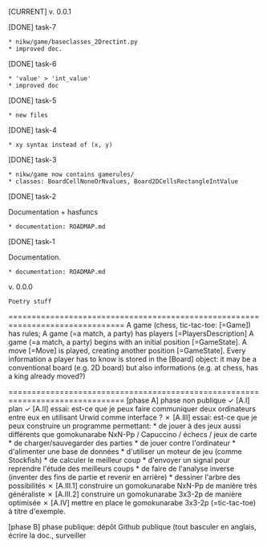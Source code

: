 [CURRENT] v. 0.0.1

[DONE] task-7

    * nikw/game/baseclasses_2Drectint.py
    * improved doc.

[DONE] task-6

    * 'value' > 'int_value'
    * improved doc

[DONE] task-5

    * new files

[DONE] task-4

    * xy syntax instead of (x, y)

[DONE] task-3

    * nikw/game now contains gamerules/
    * classes: BoardCellNoneOrNvalues, Board2DCellsRectangleIntValue

[DONE] task-2

Documentation + hasfuncs

    * documentation: ROADMAP.md
          
[DONE] task-1

Documentation.

    * documentation: ROADMAP.md

v. 0.0.0

    Poetry stuff

===============================================================================
A game (chess, tic-tac-toe: [=Game]) has rules;
  A game (=a match, a party) has players [=PlayersDescription]
  A game (=a match, a party) begins with an initial position [=GameState]. A move [=Move] is played,
  creating another position [=GameState]. Every information a player has to know is stored in the
  [Board] object: it may be a conventional board (e.g. 2D board) but also informations (e.g. at chess,
  has a king already moved?)

===============================================================================
[phase A]
phase non publique
    ✓ [A.I] plan
    ✓ [A.II] essai: est-ce que je peux faire communiquer deux ordinateurs entre eux
             en utilisant Urwid comme interface ?
    ✗ [A.III] essai: est-ce que je peux construire un programme permettant:
              * de jouer à des jeux aussi différents que gomokunarabe NxN-Pp / Capuccino / échecs / jeux de carte
              * de charger/sauvegarder des parties
              * de jouer contre l'ordinateur
              * d'alimenter une base de données
              * d'utiliser un moteur de jeu (comme Stockfish)
              * de calculer le meilleur coup
              * d'envoyer un signal pour reprendre l'étude des meilleurs coups
              * de faire de l'analyse inverse (inventer des fins de partie et revenir en arrière)
              * dessiner l'arbre des possibilités
       ✗ [A.III.1] construire un gomokunarabe NxN-Pp de manière très généraliste
       ✗ [A.III.2] construire un gomokunarabe 3x3-2p de manière optimisée
    ✗ [A.IV] mettre en place le gomokunarabe 3x3-2p (=tic-tac-toe) à titre d'exemple.

[phase B]
phase publique: dépôt Github publique (tout basculer en anglais, écrire la doc., surveiller
